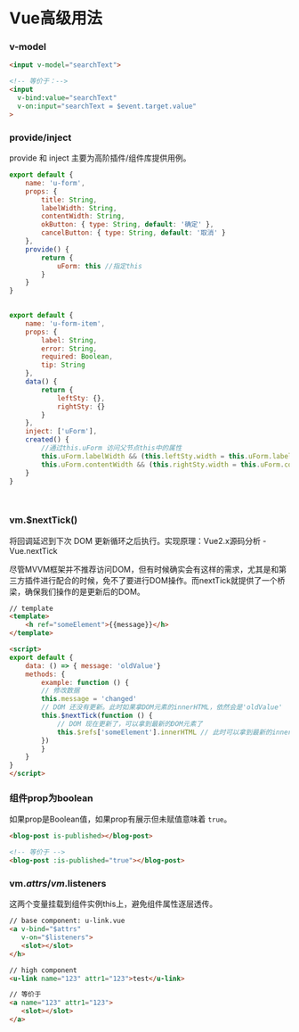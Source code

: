 # Vue高级用法

### v-model

```html
<input v-model="searchText">

<!-- 等价于：-->
<input
  v-bind:value="searchText"
  v-on:input="searchText = $event.target.value"
>
```

### provide/inject

provide 和 inject 主要为高阶插件/组件库提供用例。

```js
export default {
    name: 'u-form',
    props: {
        title: String,
        labelWidth: String,
        contentWidth: String,
        okButton: { type: String, default: '确定' },
        cancelButton: { type: String, default: '取消' }
    },
    provide() {
        return {
            uForm: this	//指定this
        }
    }
}

     
export default {
    name: 'u-form-item',
    props: {
        label: String,
        error: String,
        required: Boolean,
        tip: String
    },
    data() {
        return {
            leftSty: {},
            rightSty: {}
        }
    },
    inject: ['uForm'],
    created() {
      	//通过this.uForm 访问父节点this中的属性
        this.uForm.labelWidth && (this.leftSty.width = this.uForm.labelWidth)
        this.uForm.contentWidth && (this.rightSty.width = this.uForm.contentWidth)
    }
}

 
```

### vm.$nextTick()

将回调延迟到下次 DOM 更新循环之后执行。实现原理：Vue2.x源码分析 - Vue.nextTick

尽管MVVM框架并不推荐访问DOM，但有时候确实会有这样的需求，尤其是和第三方插件进行配合的时候，免不了要进行DOM操作。而nextTick就提供了一个桥梁，确保我们操作的是更新后的DOM。

```html
// template
<template>
    <h ref="someElement">{{message}}</h>
</template>

<script>
export default {
    data: () => { message: 'oldValue'}
    methods: {
        example: function () {
        // 修改数据
        this.message = 'changed'
        // DOM 还没有更新。此时如果拿DOM元素的innerHTML，依然会是'oldValue'
        this.$nextTick(function () {
            // DOM 现在更新了，可以拿到最新的DOM元素了
            this.$refs['someElement'].innerHTML // 此时可以拿到最新的innerHTML值：'changed'
        })
        }
    }
}
</script>
```

### 组件prop为boolean

如果prop是Boolean值，如果prop有展示但未赋值意味着 `true`。

```html
<blog-post is-published></blog-post>

<!-- 等价于 -->
<blog-post :is-published="true"></blog-post>
```

### vm.$attrs/vm.$listeners

这两个变量挂载到组件实例this上，避免组件属性逐层透传。

```html
// base component: u-link.vue
<a v-bind="$attrs"
   v-on="$listeners">
   <slot></slot>
</h>

// high component
<u-link name="123" attr1="123">test</u-link>

// 等价于
<a name="123" attr1="123">
   <slot></slot>
</a>
```
